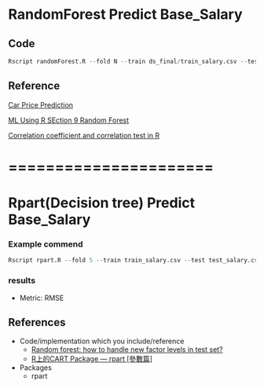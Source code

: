 # RandomForest Predict Base_Salary


## Code
```R
Rscript randomForest.R --fold N --train ds_final/train_salary.csv --test ds_final/test_salary.csv --report performance.csv --predict predict.csv
```


## Reference
[Car Price Prediction](https://rpubs.com/amir761/car_price_prediction_using_random_forest)

[ML Using R SEction 9 Random Forest](https://rstudio-pubs-static.s3.amazonaws.com/280316_f38c3e4dc75b48398e6e72a20c1ea0a9.html)

[Correlation coefficient and correlation test in R](https://statsandr.com/blog/correlation-coefficient-and-correlation-test-in-r/)

# ======================

# Rpart(Decision tree) Predict Base_Salary

### Example commend
```R
Rscript rpart.R --fold 5 --train train_salary.csv --test test_salary.csv --report result/rpart_performance.csv --predict result/rpart_predict.csv
```

### results

* Metric: RMSE

## References
* Code/implementation which you include/reference
  * [Random forest: how to handle new factor levels in test set?](https://stats.stackexchange.com/questions/29446/random-forest-how-to-handle-new-factor-levels-in-test-set)
  * [R上的CART Package — rpart [參數篇]](https://c3h3notes.wordpress.com/2010/10/25/r上的cart-package-rpart-參數篇/)
* Packages
  * rpart
